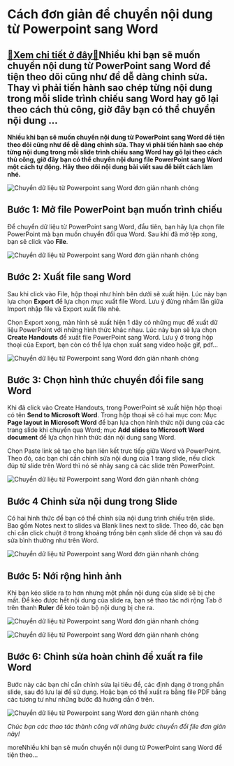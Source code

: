 Cách đơn giản để chuyển nội dung từ Powerpoint sang Word
========================================================

[:gift:Xem chi tiết ở đây:gift:](https://hddtvn.com/cach-don-gian-de-chuyen-noi-dung-tu-powerpoint-sang-word/)Nhiều khi bạn sẽ muốn chuyển nội dung từ PowerPoint sang Word để tiện theo dõi cũng như để dễ dàng chỉnh sửa. Thay vì phải tiến hành sao chép từng nội dung trong mỗi slide trình chiếu sang Word hay gõ lại theo cách thủ công, giờ đây bạn có thể chuyển nội dung …
---------------------------------------------------------------------------------------------------------------------------------------------------------------------------------------------------------------------------------------------------------------------

**Nhiều khi bạn sẽ muốn chuyển nội dung từ PowerPoint sang Word để tiện theo dõi cũng như để dễ dàng chỉnh sửa. Thay vì phải tiến hành sao chép từng nội dung trong mỗi slide trình chiếu sang Word hay gõ lại theo cách thủ công, giờ đây bạn có thể chuyển nội dung file PowerPoint sang Word một cách tự động. Hãy theo dõi nội dung bài viết sau để biết cách làm nhé.**


![Chuyển dữ liệu từ Powerpoint sang Word đơn giản nhanh chóng](https://hddtvn.com/wp-content/uploads/2021/01/cCO2PUq.png)


Bước 1: Mở file PowerPoint bạn muốn trình chiếu
-----------------------------------------------


Để chuyển dữ liệu từ PowerPoint sang Word, đầu tiên, bạn hãy lựa chọn file PowerPoint mà bạn muốn chuyển đổi qua Word. Sau khi đã mở tệp xong, bạn sẽ click vào **File**.


![Chuyển dữ liệu từ Powerpoint sang Word đơn giản nhanh chóng](https://hddtvn.com/wp-content/uploads/2021/01/T4d2sDy.png)


Bước 2: Xuất file sang Word
---------------------------


Sau khi click vào File, hộp thoại như hình bên dưới sẽ xuất hiện. Lúc này bạn lựa chọn **Export** để lựa chọn mục xuất file Word. Lưu ý đừng nhầm lẫn giữa Import nhập file và Export xuất file nhé.


Chọn Export xong, màn hình sẽ xuất hiện 1 dãy có những mục để xuất dữ liệu PowerPoint với những hình thức khác nhau. Lúc này bạn sẽ lựa chọn **Create Handouts** để xuất file PowerPoint sang Word. Lưu ý ở trong hộp thoại của Export, bạn còn có thể lựa chọn xuất sang video hoặc gif, pdf…


![Chuyển dữ liệu từ Powerpoint sang Word đơn giản nhanh chóng](https://hddtvn.com/wp-content/uploads/2021/01/qmoB0fM.png)


Bước 3: Chọn hình thức chuyển đổi file sang Word
------------------------------------------------


Khi đã click vào Create Handouts, trong PowerPoint sẽ xuất hiện hộp thoại có tên **Send to Microsoft Word**. Trong hộp thoại sẽ có hai mục con: Mục **Page layout in Microsoft Word** để bạn lựa chọn hình thức nội dung của các trang slide khi chuyển qua Word; mục **Add slides to Microsoft Word document** để lựa chọn hình thức dán nội dung sang Word.


Chọn Paste link sẽ tạo cho bạn liên kết trực tiếp giữa Word và PowerPoint. Theo đó, các bạn chỉ cần chỉnh sửa nội dung của 1 trang slide, nếu click đúp từ slide trên Word thì nó sẽ nhảy sang cả các slide trên PowerPoint.


![Chuyển dữ liệu từ Powerpoint sang Word đơn giản nhanh chóng](https://hddtvn.com/wp-content/uploads/2021/01/ts0LseC.png)


Bước 4 Chỉnh sửa nội dung trong Slide
-------------------------------------


Có hai hình thức để bạn có thể chỉnh sửa nội dung trình chiếu trên slide. Bao gồm Notes next to slides và Blank lines next to slide. Theo đó, các bạn chỉ cần click chuột ở trong khoảng trống bên cạnh slide để chọn và sau đó sửa bình thường như trên Word.


![Chuyển dữ liệu từ Powerpoint sang Word đơn giản nhanh chóng](https://hddtvn.com/wp-content/uploads/2021/01/jy3Eyuy.png)


Bước 5: Nới rộng hình ảnh
-------------------------


Khi bạn kéo slide ra to hơn nhưng một phần nội dung của slide sẽ bị che mất. Để kéo được hết nội dung của slide ra, bạn sẽ thao tác nới rộng Tab ở trên thanh **Ruler** để kéo toàn bộ nội dung bị che ra.


![Chuyển dữ liệu từ Powerpoint sang Word đơn giản nhanh chóng](https://hddtvn.com/wp-content/uploads/2021/01/KZ0iLk1.png)


![Chuyển dữ liệu từ Powerpoint sang Word đơn giản nhanh chóng](https://hddtvn.com/wp-content/uploads/2021/01/nBeZhcI.png)


Bước 6: Chỉnh sửa hoàn chỉnh để xuất ra file Word
-------------------------------------------------


Bước này các bạn chỉ cần chỉnh sửa lại tiêu đề, các định dạng ở trong phần slide, sau đó lưu lại để sử dụng. Hoặc bạn có thể xuất ra bằng file PDF bằng các tương tư như những bước đã hướng dẫn ở trên.


![Chuyển dữ liệu từ Powerpoint sang Word đơn giản nhanh chóng](https://hddtvn.com/wp-content/uploads/2021/01/cCO2PUq.png)


*Chúc bạn các thao tác thành công với những bước chuyển đổi file đơn giản này!*


moreNhiều khi bạn sẽ muốn chuyển nội dung từ PowerPoint sang Word để tiện theo…

